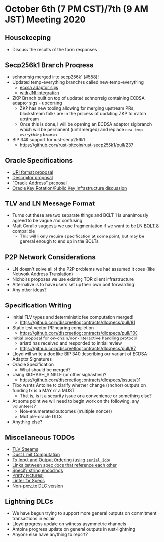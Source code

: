 # October 6th (7 PM CST)/7th (9 AM JST) Meeting 2020

## Housekeeping

* Discuss the results of the form responses

## Secp256k1 Branch Progress

* schnorrsig merged into secp256k1 ([#558](https://github.com/bitcoin-core/secp256k1/pull/558))!
* Updated temp-everything branches called new-temp-everything
  * [ecdsa adaptor sigs](https://github.com/nkohen/secp256k1/tree/new-temp-everything)
  * [with JNI integration](https://github.com/nkohen/secp256k1/tree/new-temp-everything-with-jni)
* ZKP Branch built on top of updated schnorrsig containing ECDSA adaptor sigs - upcoming
  * ZKP has new tooling allowing for merging upstream PRs, blockstream folks are in the process of updating ZKP to match upstream
  * Once this is done, I will be opening an ECDSA adaptor sig branch which will be permanent (until merged) and replace `new-temp-everything` branch
* BIP 340 support for rust-secp256k1
  * https://github.com/rust-bitcoin/rust-secp256k1/pull/237

## Oracle Specifications

* [URI format proposal](https://github.com/discreetlogcontracts/dlcspecs/pull/63)
* [Descriptor proposal](https://github.com/discreetlogcontracts/dlcspecs/pull/55)
* ["Oracle Address" proposal](https://github.com/discreetlogcontracts/dlcspecs/issues/99)
* [Oracle Key Rotation/Public Key Infrastructure discussion](https://github.com/discreetlogcontracts/dlcspecs/issues/93)

## TLV and LN Message Format

* Turns out these are two separate things and BOLT 1 is unanimously agreed to be vague and confusing
* Matt Corallo suggests we use fragmentation if we want to be LN [BOLT 8](https://github.com/lightningnetwork/lightning-rfc/blob/master/08-transport.md) compatible
  * This will likely require specification at some point, but may be general enough to end up in the BOLTs

## P2P Network Considerations

* LN doesn't solve all of the P2P problems we had assumed it does (like Network Address Translation)
* Nicholas proposes we use existing TOR client infrastructure
* Alternative is to have users set up their own port forwarding
* Any other ideas?

## Specification Writing

* Initial TLV types and deterministic fee computation merged!
  * https://github.com/discreetlogcontracts/dlcspecs/pull/81
* Static test vector PR nearing completion
  * https://github.com/discreetlogcontracts/dlcspecs/pull/100
* Initial proposal for on-chain/non-interactive handling protocol
  * ariard has received and responded to initial review
  * https://github.com/discreetlogcontracts/dlcspecs/pull/87
* Lloyd will write a doc like BIP 340 describing our variant of ECDSA Adaptor Signatures
* Oracle Specification
  * What should be merged?
* Using SIGHASH_SINGLE (or other sighashes)?
  * https://github.com/discreetlogcontracts/dlcspecs/issues/91
* Tibo wants Antoine to clarify whether change (anchor) outputs on funding tx is a MAY or a MUST
  * That is, is it a security issue or a convenience or something else?
* At some point we will need to begin work on the following, any volunteers?
  * Non-enumerated outcomes (multiple nonces)
  * Multiple-oracle DLCs
* Anything else?

## Miscellaneous TODOs

* [TLV Streams](https://github.com/discreetlogcontracts/dlcspecs/issues/73)
* [Dust Limit Computation](#https://github.com/discreetlogcontracts/dlcspecs/issues/11)
* [Tx Input and Output Ordering (using `serial_id`s)](https://github.com/discreetlogcontracts/dlcspecs/issues/18)
* [Links between spec docs that reference each other](https://github.com/discreetlogcontracts/dlcspecs/issues/60)
* [Specify string encodings](https://github.com/discreetlogcontracts/dlcspecs/issues/89)
* [Pretty Pictures!](https://github.com/discreetlogcontracts/dlcspecs/issues/77)
* [Linter for Specs](https://github.com/discreetlogcontracts/dlcspecs/issues/85)
* [Non-prev_tx DLC version](https://github.com/discreetlogcontracts/dlcspecs/issues/98)

## Lightning DLCs

* We have begun trying to support more general outputs on commitment transactions in eclair
* Lloyd progress update on witness-asymmetric channels
* Antoine progress update on general outputs in rust-lightning
* Anyone else have anything to report?